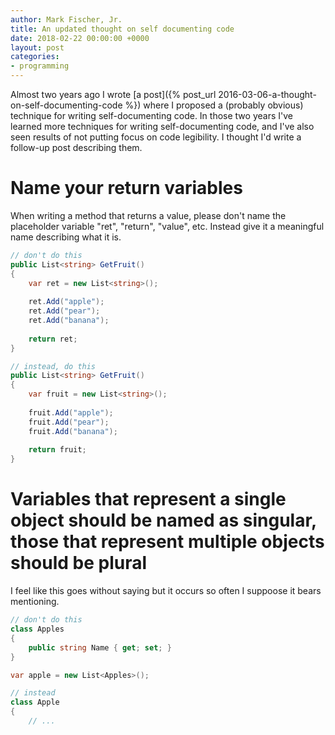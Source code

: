 ```yaml
---
author: Mark Fischer, Jr.
title: An updated thought on self documenting code
date: 2018-02-22 00:00:00 +0000
layout: post
categories:
- programming
---
```

Almost two years ago I wrote [a post]({% post_url 2016-03-06-a-thought-on-self-documenting-code %}) where I proposed a (probably obvious) technique for writing self-documenting code. In those two years I've learned more techniques for writing self-documenting code, and I've also seen results of not putting focus on code legibility. I thought I'd write a follow-up post describing them.

# Name your return variables

When writing a method that returns a value, please don't name the placeholder variable "ret", "return", "value", etc. Instead give it a meaningful name describing what it is.

```csharp
// don't do this
public List<string> GetFruit()
{
	var ret = new List<string>();
    
    ret.Add("apple");
    ret.Add("pear");
    ret.Add("banana");
    
    return ret;
}

// instead, do this
public List<string> GetFruit()
{
	var fruit = new List<string>();
    
    fruit.Add("apple");
    fruit.Add("pear");
    fruit.Add("banana");
    
    return fruit;
}
```

# Variables that represent a single object should be named as singular, those that represent multiple objects should be plural

I feel like this goes without saying but it occurs so often I suppoose it bears mentioning.

```csharp
// don't do this
class Apples
{
	public string Name { get; set; }
}

var apple = new List<Apples>();

// instead
class Apple
{
	// ...
```